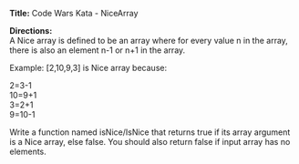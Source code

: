 **Title:**  Code Wars Kata - NiceArray

**Directions:**<br>
A Nice array is defined to be an array where for every value n in the array, there is also an element n-1 or n+1 in the array.

Example:
[2,10,9,3] is Nice array because:

2=3-1<br>
10=9+1<br>
3=2+1<br>
9=10-1<br>

Write a function named isNice/IsNice that returns true if its array argument is a Nice array, else false. You should also return false if input array has no elements.
